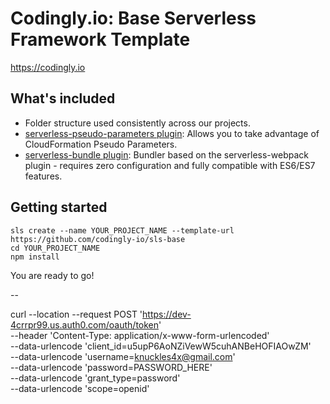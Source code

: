 # Codingly.io: Base Serverless Framework Template

https://codingly.io

## What's included
* Folder structure used consistently across our projects.
* [serverless-pseudo-parameters plugin](https://www.npmjs.com/package/serverless-pseudo-parameters): Allows you to take advantage of CloudFormation Pseudo Parameters.
* [serverless-bundle plugin](https://www.npmjs.com/package/serverless-pseudo-parameters): Bundler based on the serverless-webpack plugin - requires zero configuration and fully compatible with ES6/ES7 features.

## Getting started
```
sls create --name YOUR_PROJECT_NAME --template-url https://github.com/codingly-io/sls-base
cd YOUR_PROJECT_NAME
npm install
```

You are ready to go!

--

curl --location --request POST 'https://dev-4crrpr99.us.auth0.com/oauth/token' \
--header 'Content-Type: application/x-www-form-urlencoded' \
--data-urlencode 'client_id=u5upP6AoNZiVewW5cuhANBeHOFIAOwZM' \
--data-urlencode 'username=knuckles4x@gmail.com' \
--data-urlencode 'password=PASSWORD_HERE' \
--data-urlencode 'grant_type=password' \
--data-urlencode 'scope=openid'

